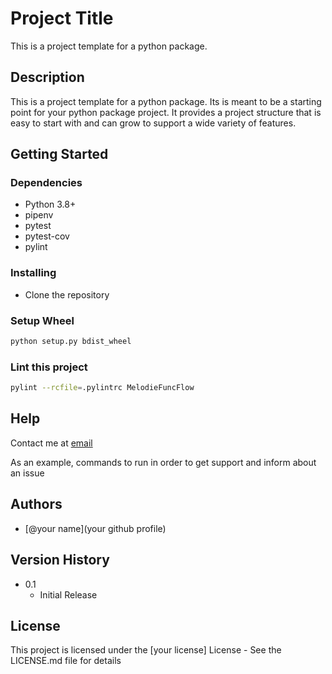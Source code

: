 # Project Title

This is a project template for a python package.

## Description

This is a project template for a python package. Its is meant to be a starting point for your python package project. It provides a project structure that is easy to start with and can grow to support a wide variety of features.

## Getting Started

### Dependencies

-   Python 3.8+
-   pipenv
-   pytest
-   pytest-cov
-   pylint

### Installing

-   Clone the repository

### Setup Wheel

```bash
python setup.py bdist_wheel
```

### Lint this project

```bash
pylint --rcfile=.pylintrc MelodieFuncFlow
```

## Help

Contact me at [email](malito:)

As an example, commands to run in order to get support and inform about an issue

## Authors

-   [@your name](your github profile)

## Version History

-   0.1
    -   Initial Release

## License

This project is licensed under the [your license] License - See the LICENSE.md file for details

